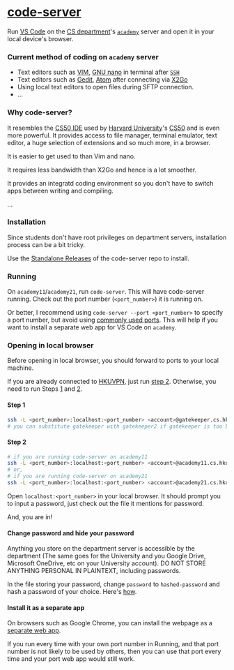# [code-server](https://github.com/cdr/code-server)

Run [VS Code](https://github.com/microsoft/vscode) on the [CS department](https://www.cs.hku.hk/)'s [`academy`](https://intranet.cs.hku.hk/csintranet/contents/technical/howto/account.jsp#login) server and open it in your local device's browser. 

### Current method of coding on `academy` server

- Text editors such as [VIM](https://github.com/vim/vim), [GNU nano](https://www.nano-editor.org/) in terminal after [`SSH`](https://intranet.cs.hku.hk/csintranet/contents/technical/howto/ssh.jsp#connectcs)
- Text editors such as [Gedit](https://gitlab.gnome.org/GNOME/gedit), [Atom](https://github.com/atom/atom) after connecting via [X2Go](https://intranet.cs.hku.hk/csintranet/contents/technical/howto/x2go/index.jsp)
- Using local text editors to open files during SFTP connection.
- ...

### Why code-server?

It resembles the [CS50 IDE](https://ide.cs50.io/) used by [Harvard University](https://www.harvard.edu/)'s [CS50](https://cs50.harvard.edu/) and is even more powerful. It provides access to file manager, terminal emulator, text editor, a huge selection of extensions and so much more, in a browser. 

It is easier to get used to than Vim and nano. 

It requires less bandwidth than X2Go and hence is a lot smoother. 

It provides an integratd coding environment so you don't have to switch apps between writing and compiling.

...

### Installation

Since students don't have root privileges on department servers, installation process can be a bit tricky. 

Use the [Standalone Releases](https://github.com/cdr/code-server/blob/main/docs/install.md#standalone-releases) of the code-server repo to install. 

### Running

On `academy11`/`academy21`, run `code-server`. This will have code-server running. Check out the port number (`<port_number>`) it is running on. 

Or better, I recommend using `code-server --port <port_number>` to specify a port number, but avoid using [commonly used ports](https://en.wikipedia.org/wiki/List_of_TCP_and_UDP_port_numbers#Well-known_ports). This will help if you want to install a separate web app for VS Code on `academy`.

### Opening in local browser

Before opening in local browser, you should forward to ports to your local machine. 

If you are already connected to [HKUVPN](https://www.its.hku.hk/documentation/guide/network/remote/hkuvpn2fa), just run [step 2](#step-2). Otherwise, you need to run Steps [1](#step-1) and [2](#step-2).

#### Step 1
```bash
ssh -L <port_number>:localhost:<port_number> <account>@gatekeeper.cs.hku.hk
# you can substitute gatekeeper with gatekeeper2 if gatekeeper is too busy
```

#### Step 2
```bash
# if you are running code-server on academy11
ssh -L <port_number>:localhost:<port_number> <account>@academy11.cs.hku.hk
# or,
# if you are running code-server on academy21
ssh -L <port_number>:localhost:<port_number> <account>@academy21.cs.hku.hk
```

Open `localhost:<port_number>` in your local browser. It should prompt you to input a password, just check out the file it mentions for password. 

And, you are in!

#### Change password and hide your password

Anything you store on the department server is accessible by the department (The same goes for the University and you Google Drive, Microsoft OneDrive, etc on your University account). DO NOT STORE ANYTHING PERSONAL IN PLAINTEXT, including passwords. 

In the file storing your password, change `password` to `hashed-password` and hash a password of your choice. Here's [how](https://github.com/cdr/code-server/blob/v3.8.0/doc/FAQ.md#can-i-store-my-password-hashed). 

#### Install it as a separate app

On browsers such as Google Chrome, you can install the webpage as a [separate web app](https://support.google.com/chrome_webstore/answer/3060053?hl=en). 

If you run every time with your own port number in Running, and that port number is not likely to be used by others, then you can use that port every time and your port web app would still work. 
